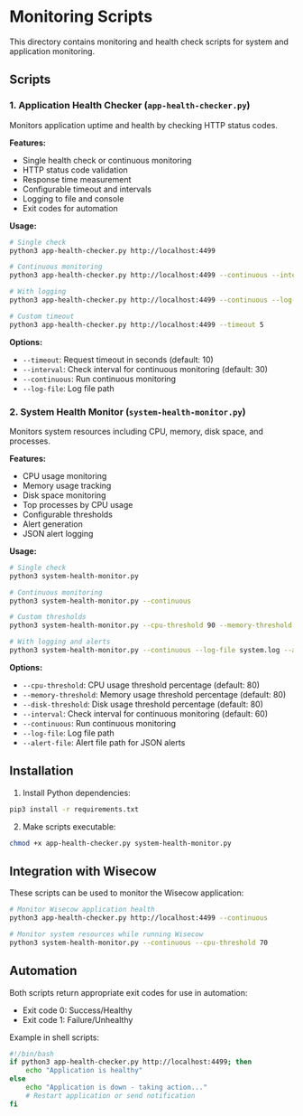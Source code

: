 # Monitoring Scripts

This directory contains monitoring and health check scripts for system and application monitoring.

## Scripts

### 1. Application Health Checker (`app-health-checker.py`)

Monitors application uptime and health by checking HTTP status codes.

**Features:**
- Single health check or continuous monitoring
- HTTP status code validation
- Response time measurement
- Configurable timeout and intervals
- Logging to file and console
- Exit codes for automation

**Usage:**
```bash
# Single check
python3 app-health-checker.py http://localhost:4499

# Continuous monitoring
python3 app-health-checker.py http://localhost:4499 --continuous --interval 30

# With logging
python3 app-health-checker.py http://localhost:4499 --continuous --log-file health.log

# Custom timeout
python3 app-health-checker.py http://localhost:4499 --timeout 5
```

**Options:**
- `--timeout`: Request timeout in seconds (default: 10)
- `--interval`: Check interval for continuous monitoring (default: 30)
- `--continuous`: Run continuous monitoring
- `--log-file`: Log file path

### 2. System Health Monitor (`system-health-monitor.py`)

Monitors system resources including CPU, memory, disk space, and processes.

**Features:**
- CPU usage monitoring
- Memory usage tracking
- Disk space monitoring
- Top processes by CPU usage
- Configurable thresholds
- Alert generation
- JSON alert logging

**Usage:**
```bash
# Single check
python3 system-health-monitor.py

# Continuous monitoring
python3 system-health-monitor.py --continuous

# Custom thresholds
python3 system-health-monitor.py --cpu-threshold 90 --memory-threshold 85 --disk-threshold 75

# With logging and alerts
python3 system-health-monitor.py --continuous --log-file system.log --alert-file alerts.json
```

**Options:**
- `--cpu-threshold`: CPU usage threshold percentage (default: 80)
- `--memory-threshold`: Memory usage threshold percentage (default: 80)
- `--disk-threshold`: Disk usage threshold percentage (default: 80)
- `--interval`: Check interval for continuous monitoring (default: 60)
- `--continuous`: Run continuous monitoring
- `--log-file`: Log file path
- `--alert-file`: Alert file path for JSON alerts

## Installation

1. Install Python dependencies:
```bash
pip3 install -r requirements.txt
```

2. Make scripts executable:
```bash
chmod +x app-health-checker.py system-health-monitor.py
```

## Integration with Wisecow

These scripts can be used to monitor the Wisecow application:

```bash
# Monitor Wisecow application health
python3 app-health-checker.py http://localhost:4499 --continuous

# Monitor system resources while running Wisecow
python3 system-health-monitor.py --continuous --cpu-threshold 70
```

## Automation

Both scripts return appropriate exit codes for use in automation:
- Exit code 0: Success/Healthy
- Exit code 1: Failure/Unhealthy

Example in shell scripts:
```bash
#!/bin/bash
if python3 app-health-checker.py http://localhost:4499; then
    echo "Application is healthy"
else
    echo "Application is down - taking action..."
    # Restart application or send notification
fi
```
